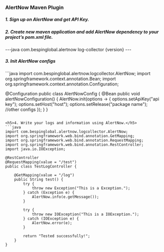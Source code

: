 <h3>AlertNow Maven Plugin</h3>

<h5>1. Sign up on AlertNow and get API Key.</h5>

<h5>2. Create new maven application and add AlertNow dependency to your project’s
pom.xml file.</h5>
---java
<dependency>
   <groupId>com.bespinglobal.alertnow</groupId>
   <artifactId>log-collector</artifactId>
   <version>{version}</version>
</dependency>
---

<h5>3. Init AlertNow configs</h5>
```java
import com.bespinglobal.alertnow.logcollector.AlertNow;
import org.springframework.context.annotation.Bean;
import org.springframework.context.annotation.Configuration;

@Configuration
public class AlertNowConfig {
    @Bean
    public void alertNowConfiguration() {
        AlertNow.init(options -> {
            options.setApiKey("api key");
            options.setHost("host");
            options.setRelease("package name");
            //other configs
        });
    }
}
```

<h5>4. Write your logs and information using AlertNow.</h5>
```java
import com.bespinglobal.alertnow.logcollector.AlertNow;
import org.springframework.web.bind.annotation.GetMapping;
import org.springframework.web.bind.annotation.RequestMapping;
import org.springframework.web.bind.annotation.RestController;
import java.io.IOException;

@RestController
@RequestMapping(value = "/test")
public class TestLogController {

    @GetMapping(value = "/log")
    public String test() {
        try {
            throw new Exception("This is a Exception.");
        } catch (Exception e) {
            AlertNow.info(e.getMessage());
        }
        
        try {
            throw new IOException("This is a IOException.");
        } catch (IOException e) {
            AlertNow.error(e);
        }
        
        return "Tested successfully!";
    }
}
```